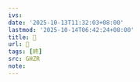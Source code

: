 ```yaml
---
ivs:
date: '2025-10-13T11:32:03+08:00'
lastmod: '2025-10-14T06:42:24+08:00'
title: 󰫤
url: 󰫤
tags: [終]
src: GHZR
note:
---
```

